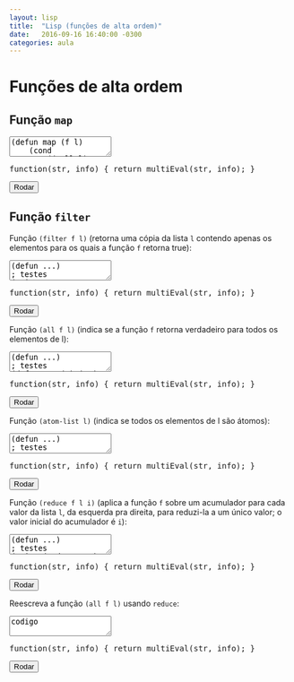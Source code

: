 ```yaml
---
layout: lisp
title:  "Lisp (funções de alta ordem)"
date:   2016-09-16 16:40:00 -0300
categories: aula
---
```


<script type="text/javascript">
    window.apostila = "lisp";
    simplesEval = simplesEvalLisp;
    multiEval = multiEvalLisp;
    window.codeMirrorLanguage = "commonlisp";
</script>

# Funções de alta ordem

## Função `map`

<div class="lesson">
<textarea class="code">
(defun map (f l)
    (cond
        ((null l) Nil)
        (t (cons (f (car l)) (map f (cdr l))))))

(defun dobro (n) (* n 2))

;
(teste '(2 4 6 8 10) (map dobro '(1 2 3 4 5)))
</textarea>
<div class="output"></div>
<div class="output"></div>
<pre class="verifier">function(str, info) { return multiEval(str, info); }</pre>
<button class="go">Rodar</button>
</div>

## Função `filter`

Função `(filter f l)` (retorna uma cópia da lista `l` contendo apenas os elementos para os quais a função `f` retorna true):

<!-- 
(defun filter (f l)
    (cond
        ((null l) l)
        ((f (car l)) (cons (car l) (filter f (cdr l))))
        (t (filter f (cdr l)))))

 
; em Scheme:
(define (filter f l)
    (cond
        ((null? l) l)
        ((f (car l)) (cons (car l) (filter f (cdr l)) ) )
        (#t (filter f (cdr l)))
    ))
 -->

<div class="lesson">
<textarea class="code">
(defun ...)
; testes
(print
   (filter
      (lambda (x) (< x 10))
      '(3 12 6 15 9)))
</textarea>
<div class="output"></div>
<div class="output"></div>
<pre class="verifier">function(str, info) { return multiEval(str, info); }</pre>
<button class="go">Rodar</button>
</div>

Função `(all f l)` (indica se a função `f` retorna verdadeiro para todos os elementos de l):

<!-- 
(defun all (f l)
  (cond
    ((null l) t)
    (t (and (f (car l)) (all f (cdr l))))))
 -->

<div class="lesson">
<textarea class="code">
(defun ...)
; testes
(defun par (x) (= (% x 2) 0))
(print (all par '()))
(print (all par '(2 4 6)))
(print (all par '(1 2 4 6)))
</textarea>
<div class="output"></div>
<div class="output"></div>
<pre class="verifier">function(str, info) { return multiEval(str, info); }</pre>
<button class="go">Rodar</button>
</div>

Função `(atom-list l)` (indica se todos os elementos de l são átomos):

<div class="lesson">
<textarea class="code">
(defun ...)
; testes
; ...
</textarea>
<div class="output"></div>
<div class="output"></div>
<pre class="verifier">function(str, info) { return multiEval(str, info); }</pre>
<button class="go">Rodar</button>
</div>

Função `(reduce f l i)` (aplica a função `f` sobre um acumulador para cada valor da lista `l`, da esquerda pra direita, para reduzi-la a um único valor; o valor inicial do acumulador é `i`):

<!-- 
(defun reduce (f l i)
  (cond
    ((null l) i)
    (t (reduce f (cdr l) (f i (car l))))))
 -->

<div class="lesson">
<textarea class="code">
(defun ...)
; testes
(print (reduce + '(1 2 3) 0))
</textarea>
<div class="output"></div>
<div class="output"></div>
<pre class="verifier">function(str, info) { return multiEval(str, info); }</pre>
<button class="go">Rodar</button>
</div>

Reescreva a função `(all f l)` usando `reduce`:

<div class="lesson">
<textarea class="code">
codigo
</textarea>
<div class="output"></div>
<div class="output"></div>
<pre class="verifier">function(str, info) { return multiEval(str, info); }</pre>
<button class="go">Rodar</button>
</div>

<!-- https://www.quora.com/What-is-tail-recursion-Why-is-it-so-bad -->

<!-- <div class="lesson">
<textarea class="code">
(+ 2 3)</textarea>
<div class="output"></div>
<div class="output"></div>
<pre class="verifier">function(str, info) { return simplesEval(str, info); }</pre>
<button class="go">Rodar</button>
</div>

<div class="lesson">
<textarea class="code">
(print "Alô, Mundo!")
(print "Tchau, Mundo!")
</textarea>
<div class="output"></div>
<div class="output"></div>
<pre class="verifier">function(str, info) { return multiEval(str, info); }</pre>
<button class="go">Rodar</button>
</div> -->
